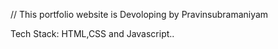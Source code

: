 // This portfolio website is Devoloping by Pravinsubramaniyam

Tech Stack: HTML,CSS and Javascript..

